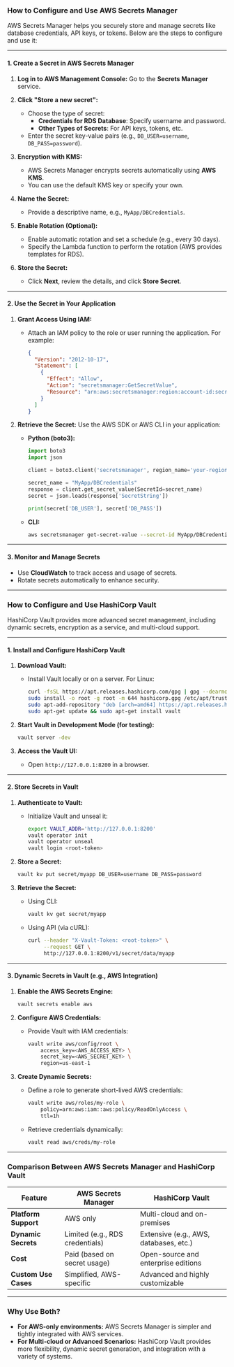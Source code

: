 ### **How to Configure and Use AWS Secrets Manager**

AWS Secrets Manager helps you securely store and manage secrets like database credentials, API keys, or tokens. Below are the steps to configure and use it:

---

#### **1. Create a Secret in AWS Secrets Manager**
1. **Log in to AWS Management Console:**
   Go to the **Secrets Manager** service.
   
2. **Click "Store a new secret":**
   - Choose the type of secret:
     - **Credentials for RDS Database**: Specify username and password.
     - **Other Types of Secrets**: For API keys, tokens, etc.
   - Enter the secret key-value pairs (e.g., `DB_USER=username`, `DB_PASS=password`).

3. **Encryption with KMS:**
   - AWS Secrets Manager encrypts secrets automatically using **AWS KMS**.
   - You can use the default KMS key or specify your own.

4. **Name the Secret:**
   - Provide a descriptive name, e.g., `MyApp/DBCredentials`.

5. **Enable Rotation (Optional):**
   - Enable automatic rotation and set a schedule (e.g., every 30 days).
   - Specify the Lambda function to perform the rotation (AWS provides templates for RDS).

6. **Store the Secret:**
   - Click **Next**, review the details, and click **Store Secret**.

---

#### **2. Use the Secret in Your Application**
1. **Grant Access Using IAM:**
   - Attach an IAM policy to the role or user running the application. For example:
     ```json
     {
       "Version": "2012-10-17",
       "Statement": [
         {
           "Effect": "Allow",
           "Action": "secretsmanager:GetSecretValue",
           "Resource": "arn:aws:secretsmanager:region:account-id:secret:MyApp/DBCredentials"
         }
       ]
     }
     ```

2. **Retrieve the Secret:**
   Use the AWS SDK or AWS CLI in your application:
   - **Python (boto3):**
     ```python
     import boto3
     import json

     client = boto3.client('secretsmanager', region_name='your-region')

     secret_name = "MyApp/DBCredentials"
     response = client.get_secret_value(SecretId=secret_name)
     secret = json.loads(response['SecretString'])

     print(secret['DB_USER'], secret['DB_PASS'])
     ```

   - **CLI:**
     ```bash
     aws secretsmanager get-secret-value --secret-id MyApp/DBCredentials
     ```

---

#### **3. Monitor and Manage Secrets**
- Use **CloudWatch** to track access and usage of secrets.
- Rotate secrets automatically to enhance security.

---

### **How to Configure and Use HashiCorp Vault**

HashiCorp Vault provides more advanced secret management, including dynamic secrets, encryption as a service, and multi-cloud support.

---

#### **1. Install and Configure HashiCorp Vault**
1. **Download Vault:**
   - Install Vault locally or on a server. For Linux:
     ```bash
     curl -fsSL https://apt.releases.hashicorp.com/gpg | gpg --dearmor > hashicorp.gpg
     sudo install -o root -g root -m 644 hashicorp.gpg /etc/apt/trusted.gpg.d/
     sudo apt-add-repository "deb [arch=amd64] https://apt.releases.hashicorp.com $(lsb_release -cs) main"
     sudo apt-get update && sudo apt-get install vault
     ```

2. **Start Vault in Development Mode (for testing):**
   ```bash
   vault server -dev
   ```

3. **Access the Vault UI:**
   - Open `http://127.0.0.1:8200` in a browser.

---

#### **2. Store Secrets in Vault**
1. **Authenticate to Vault:**
   - Initialize Vault and unseal it:
     ```bash
     export VAULT_ADDR='http://127.0.0.1:8200'
     vault operator init
     vault operator unseal
     vault login <root-token>
     ```

2. **Store a Secret:**
   ```bash
   vault kv put secret/myapp DB_USER=username DB_PASS=password
   ```

3. **Retrieve the Secret:**
   - Using CLI:
     ```bash
     vault kv get secret/myapp
     ```

   - Using API (via cURL):
     ```bash
     curl --header "X-Vault-Token: <root-token>" \
          --request GET \
          http://127.0.0.1:8200/v1/secret/data/myapp
     ```

---

#### **3. Dynamic Secrets in Vault (e.g., AWS Integration)**
1. **Enable the AWS Secrets Engine:**
   ```bash
   vault secrets enable aws
   ```

2. **Configure AWS Credentials:**
   - Provide Vault with IAM credentials:
     ```bash
     vault write aws/config/root \
         access_key=<AWS_ACCESS_KEY> \
         secret_key=<AWS_SECRET_KEY> \
         region=us-east-1
     ```

3. **Create Dynamic Secrets:**
   - Define a role to generate short-lived AWS credentials:
     ```bash
     vault write aws/roles/my-role \
         policy=arn:aws:iam::aws:policy/ReadOnlyAccess \
         ttl=1h
     ```

   - Retrieve credentials dynamically:
     ```bash
     vault read aws/creds/my-role
     ```

---

### **Comparison Between AWS Secrets Manager and HashiCorp Vault**
| **Feature**                | **AWS Secrets Manager**                      | **HashiCorp Vault**                  |
|----------------------------|---------------------------------------------|--------------------------------------|
| **Platform Support**        | AWS only                                    | Multi-cloud and on-premises          |
| **Dynamic Secrets**         | Limited (e.g., RDS credentials)             | Extensive (e.g., AWS, databases, etc.) |
| **Cost**                    | Paid (based on secret usage)                | Open-source and enterprise editions |
| **Custom Use Cases**        | Simplified, AWS-specific                    | Advanced and highly customizable     |

---

### **Why Use Both?**
- **For AWS-only environments:** AWS Secrets Manager is simpler and tightly integrated with AWS services.
- **For Multi-cloud or Advanced Scenarios:** HashiCorp Vault provides more flexibility, dynamic secret generation, and integration with a variety of systems.
